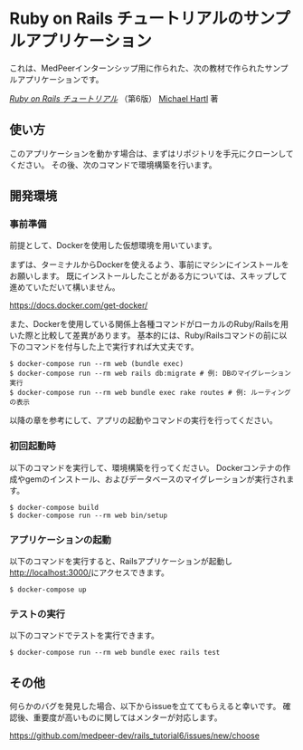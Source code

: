 # Ruby on Rails チュートリアルのサンプルアプリケーション

これは、MedPeerインターンシップ用に作られた、次の教材で作られたサンプルアプリケーションです。

[*Ruby on Rails チュートリアル*](https://railstutorial.jp/)
（第6版）
[Michael Hartl](https://www.michaelhartl.com/) 著

## 使い方

このアプリケーションを動かす場合は、まずはリポジトリを手元にクローンしてください。
その後、次のコマンドで環境構築を行います。

## 開発環境
### 事前準備
前提として、Dockerを使用した仮想環境を用いています。

まずは、ターミナルからDockerを使えるよう、事前にマシンにインストールをお願いします。
既にインストールしたことがある方については、スキップして進めていただいて構いません。

https://docs.docker.com/get-docker/

また、Dockerを使用している関係上各種コマンドがローカルのRuby/Railsを用いた際と比較して差異があります。
基本的には、Ruby/Railsコマンドの前に以下のコマンドを付与した上で実行すれば大丈夫です。

```
$ docker-compose run --rm web (bundle exec)
$ docker-compose run --rm web rails db:migrate # 例: DBのマイグレーション実行
$ docker-compose run --rm web bundle exec rake routes # 例: ルーティングの表示
```

以降の章を参考にして、アプリの起動やコマンドの実行を行ってください。

### 初回起動時
以下のコマンドを実行して、環境構築を行ってください。
Dockerコンテナの作成やgemのインストール、およびデータベースのマイグレーションが実行されます。

```
$ docker-compose build
$ docker-compose run --rm web bin/setup
```

### アプリケーションの起動
以下のコマンドを実行すると、Railsアプリケーションが起動し[http://localhost:3000/](http://localhost:3000/)にアクセスできます。

```
$ docker-compose up
```

### テストの実行

以下のコマンドでテストを実行できます。

```
$ docker-compose run --rm web bundle exec rails test
```
## その他
何らかのバグを発見した場合、以下からissueを立ててもらえると幸いです。
確認後、重要度が高いものに関してはメンターが対応します。

https://github.com/medpeer-dev/rails_tutorial6/issues/new/choose
